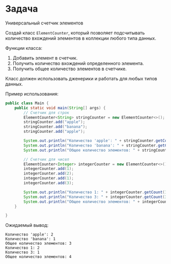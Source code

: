 # Задача

Универсальный счетчик элементов

Создай класс `ElementCounter`, который позволяет подсчитывать количество вхождений элементов в коллекции любого типа
данных.

Функции класса:

1. Добавить элемент в счетчик.
2. Получить количество вхождений определенного элемента.
3. Получить общее количество элементов в счетчике.

Класс должен использовать дженерики и работать для любых типов данных.

Пример использования:
```java
public class Main {
    public static void main(String[] args) {
        // Счетчик для строк
        ElementCounter<String> stringCounter = new ElementCounter<>();
        stringCounter.add("apple");
        stringCounter.add("banana");
        stringCounter.add("apple");

        System.out.println("Количество 'apple': " + stringCounter.getCount("apple")); // 2
        System.out.println("Количество 'banana': " + stringCounter.getCount("banana")); // 1
        System.out.println("Общее количество элементов: " + stringCounter.getTotalCount()); // 3

        // Счетчик для чисел
        ElementCounter<Integer> integerCounter = new ElementCounter<>();
        integerCounter.add(1);
        integerCounter.add(2);
        integerCounter.add(1);
        integerCounter.add(3);

        System.out.println("Количество 1: " + integerCounter.getCount(1)); // 2
        System.out.println("Количество 3: " + integerCounter.getCount(3)); // 1
        System.out.println("Общее количество элементов: " + integerCounter.getTotalCount()); // 4
    }

}
```

Ожидаемый вывод:
```
Количество 'apple': 2
Количество 'banana': 1
Общее количество элементов: 3
Количество 1: 2
Количество 3: 1
Общее количество элементов: 4
```